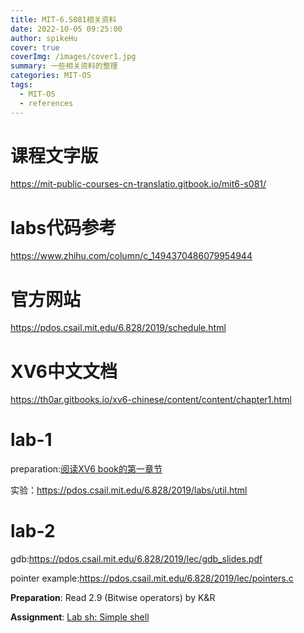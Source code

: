```yaml
---
title: MIT-6.S081相关资料
date: 2022-10-05 09:25:00
author: spikeHu
cover: true
coverImg: /images/cover1.jpg
summary: 一些相关资料的整理
categories: MIT-OS
tags:
  - MIT-OS
  - references
---
```


# 课程文字版

https://mit-public-courses-cn-translatio.gitbook.io/mit6-s081/

# labs代码参考

https://www.zhihu.com/column/c_1494370486079954944
<!--more-->

# 官方网站

https://pdos.csail.mit.edu/6.828/2019/schedule.html

# XV6中文文档

https://th0ar.gitbooks.io/xv6-chinese/content/content/chapter1.html

# lab-1

preparation:[阅读XV6 book的第一章节](https://pdos.csail.mit.edu/6.828/2019/xv6/book-riscv-rev0.pdf)

实验：https://pdos.csail.mit.edu/6.828/2019/labs/util.html

# lab-2

gdb:https://pdos.csail.mit.edu/6.828/2019/lec/gdb_slides.pdf

pointer example:https://pdos.csail.mit.edu/6.828/2019/lec/pointers.c

**Preparation**: Read 2.9 (Bitwise operators) by K&R

**Assignment**: [Lab sh: Simple shell](https://pdos.csail.mit.edu/6.828/2019/labs/sh.html)



